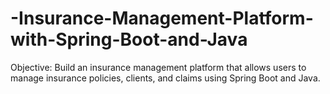 # -Insurance-Management-Platform-with-Spring-Boot-and-Java
Objective: Build an insurance management platform that allows users to manage insurance
policies, clients, and claims using Spring Boot and Java.
